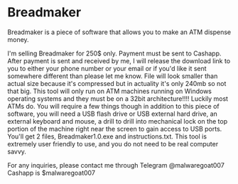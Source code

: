 # Breadmaker
Breadmaker is a piece of software that allows you to make an ATM dispense money. 


I'm selling Breadmaker for 250$ only. Payment must be sent to Cashapp. After payment is sent and received by me, I will release the download link to you to either your phone number or your email or if you'd like it sent somewhere different than please let me know. File will look smaller than actual size because it's compressed but in actuality it's only 240mb so not that big. This tool will only run on ATM machines running on Windows operating systems and they must be on a 32bit architecture!!!!  Luckily most ATMs do. You will require a few things though in addition to this piece of software, you will need a USB flash drive or USB external hard drive, an external keyboard and mouse, a drill to drill into mechanical lock on the top portion of the machine right near the screen to gain access to USB ports. You'll get 2 files, Breadmaker1.0.exe and instructions.txt. This tool is extremely user friendly to use, and you do not need to be real computer savvy.

For any inquiries, please contact me through Telegram @malwaregoat007
Cashapp is $malwaregoat007
